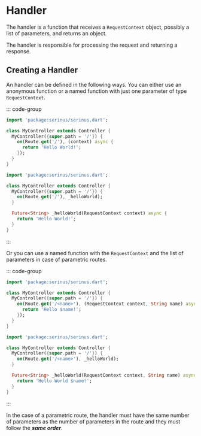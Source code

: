 # Handler

The handler is a function that receives a `RequestContext` object, possibly a list of parameters, and returns an object.

The handler is responsible for processing the request and returning a response.

## Creating a Handler

An handler can be defined in the following ways. You can either use an anonymous function or a named function with just one parameter of type `RequestContext`.

::: code-group

```dart [Anonymous Function (Context)]
import 'package:serinus/serinus.dart';

class MyController extends Controller {
  MyController({super.path = '/'}) {
    on(Route.get('/'), (context) async {
      return 'Hello World!';
    });
  }
}
```

```dart [Named Function (Context)]
import 'package:serinus/serinus.dart';

class MyController extends Controller {
  MyController({super.path = '/'}) {
    on(Route.get('/'), _helloWorld);
  }

  Future<String> _helloWorld(RequestContext context) async {
    return 'Hello World!';
  }
}
```

:::

Or you can use a named function with the `RequestContext` and the list of parameters in case of parametric routes.

::: code-group

```dart [Anonymous Function (Context, Parameters)]
import 'package:serinus/serinus.dart';

class MyController extends Controller {
  MyController({super.path = '/'}) {
    on(Route.get('/<name>'), (RequestContext context, String name) async {
      return 'Hello $name!';
    });
  }
}
```

```dart [Named Function (Context, Parameters)]
import 'package:serinus/serinus.dart';

class MyController extends Controller {
  MyController({super.path = '/'}) {
    on(Route.get('/<name>'), _helloWorld);
  }

  Future<String> _helloWorld(RequestContext context, String name) async {
    return 'Hello World $name!';
  }
}
```

:::

In the case of a parametric route, the handler must have the same number of parameters as the number of parameters in the route and they must follow the _**same order**_.